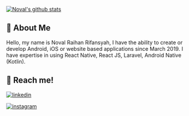 [![Noval's github stats](https://github-readme-stats.vercel.app/api?username=remiliatan)](https://github.com/anuraghazra/github-readme-stats)
## 🚀 About Me
Hello, my name is Noval Raihan Rifansyah, I have the ability to create or develop Android, iOS or website based applications since March 2019. I have expertise in using React Native, React JS, Laravel, Android Native (Kotlin).


## 🔗 Reach me!

[![linkedin](https://img.shields.io/badge/noval_raihan-0A66C2?style=for-the-badge&logo=linkedin&logoColor=white)](https://www.linkedin.com/in/novalraihan)

[![instagram](https://img.shields.io/badge/@novalnvall-1DA1F2?style=for-the-badge&logo=instagram&logoColor=white&color=802ded)](https://instagram.com/novalnvall)
